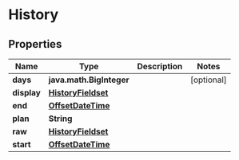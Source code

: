 
# History

## Properties
Name | Type | Description | Notes
------------ | ------------- | ------------- | -------------
**days** | **java.math.BigInteger** |  |  [optional]
**display** | [**HistoryFieldset**](HistoryFieldset.md) |  | 
**end** | [**OffsetDateTime**](OffsetDateTime.md) |  | 
**plan** | **String** |  | 
**raw** | [**HistoryFieldset**](HistoryFieldset.md) |  | 
**start** | [**OffsetDateTime**](OffsetDateTime.md) |  | 



